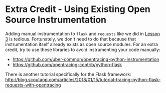 # Extra Credit - Using Existing Open Source Instrumentation

Adding manual instrumentation to `flask` and `requests` like we did in [Lesson 3](../lesson03)
is tedious. Fortunately, we don't need to do that because that instrumentation itself already exists
as open source modules. For an extra credit, try to use these libraries to avoid instrumenting your
code manually:

 * https://github.com/uber-common/opentracing-python-instrumentation
 * https://github.com/opentracing-contrib/python-flask

There is another tutorial specifically for the Flask framework: http://blog.scoutapp.com/articles/2018/01/15/tutorial-tracing-python-flask-requests-with-opentracing
